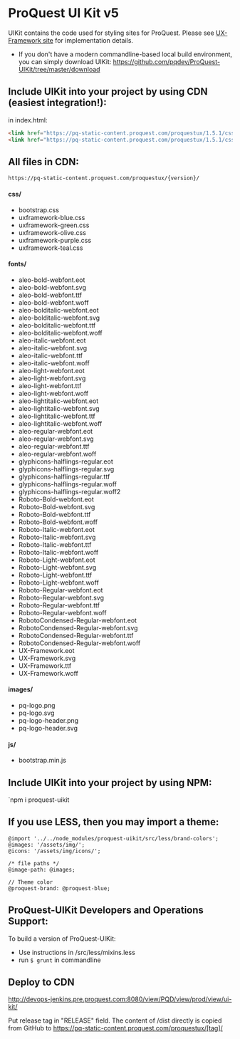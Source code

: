 # ProQuest UI Kit v5

UIKit contains the code used for styling sites for ProQuest. Please see [UX-Framework site](https://ux.proquest.com//#/uikit) for implementation details.

* If you don't have a modern commandline-based local build environment, you can simply download UIKit:
https://github.com/pqdev/ProQuest-UIKit/tree/master/download

## Include UIKit into your project by using CDN (easiest integration!):
in index.html:
```html
<link href="https://pq-static-content.proquest.com/proquestux/1.5.1/css/bootstrap.min.css" rel="stylesheet">
<link href="https://pq-static-content.proquest.com/proquestux/1.5.1/css/uxframework-blue.min.css" rel="stylesheet">
```

## All files in CDN:
`https://pq-static-content.proquest.com/proquestux/{version}/`
#### css/
+ bootstrap.css
+ uxframework-blue.css
+ uxframework-green.css
+ uxframework-olive.css
+ uxframework-purple.css
+ uxframework-teal.css
#### fonts/
+ aleo-bold-webfont.eot
+ aleo-bold-webfont.svg
+ aleo-bold-webfont.ttf
+ aleo-bold-webfont.woff
+ aleo-bolditalic-webfont.eot
+ aleo-bolditalic-webfont.svg
+ aleo-bolditalic-webfont.ttf
+ aleo-bolditalic-webfont.woff
+ aleo-italic-webfont.eot
+ aleo-italic-webfont.svg
+ aleo-italic-webfont.ttf
+ aleo-italic-webfont.woff
+ aleo-light-webfont.eot
+ aleo-light-webfont.svg
+ aleo-light-webfont.ttf
+ aleo-light-webfont.woff
+ aleo-lightitalic-webfont.eot
+ aleo-lightitalic-webfont.svg
+ aleo-lightitalic-webfont.ttf
+ aleo-lightitalic-webfont.woff
+ aleo-regular-webfont.eot
+ aleo-regular-webfont.svg
+ aleo-regular-webfont.ttf
+ aleo-regular-webfont.woff
+ glyphicons-halflings-regular.eot
+ glyphicons-halflings-regular.svg
+ glyphicons-halflings-regular.ttf
+ glyphicons-halflings-regular.woff
+ glyphicons-halflings-regular.woff2
+ Roboto-Bold-webfont.eot
+ Roboto-Bold-webfont.svg
+ Roboto-Bold-webfont.ttf
+ Roboto-Bold-webfont.woff
+ Roboto-Italic-webfont.eot
+ Roboto-Italic-webfont.svg
+ Roboto-Italic-webfont.ttf
+ Roboto-Italic-webfont.woff
+ Roboto-Light-webfont.eot
+ Roboto-Light-webfont.svg
+ Roboto-Light-webfont.ttf
+ Roboto-Light-webfont.woff
+ Roboto-Regular-webfont.eot
+ Roboto-Regular-webfont.svg
+ Roboto-Regular-webfont.ttf
+ Roboto-Regular-webfont.woff
+ RobotoCondensed-Regular-webfont.eot
+ RobotoCondensed-Regular-webfont.svg
+ RobotoCondensed-Regular-webfont.ttf
+ RobotoCondensed-Regular-webfont.woff
+ UX-Framework.eot
+ UX-Framework.svg
+ UX-Framework.ttf
+ UX-Framework.woff
#### images/
+ pq-logo.png
+ pq-logo.svg
+ pq-logo-header.png
+ pq-logo-header.svg
#### js/
- bootstrap.min.js

## Include UIKit into your project by using NPM:
`npm i proquest-uikit

## If you use LESS, then you may import a theme:
```less
@import '../../node_modules/proquest-uikit/src/less/brand-colors';
@images: '/assets/img/';
@icons: '/assets/img/icons/';

/* file paths */
@image-path: @images;

// Theme color
@proquest-brand: @proquest-blue;
```

## ProQuest-UIKit Developers and Operations Support:
To build a version of ProQuest-UIKit:
* Use instructions in /src/less/mixins.less
* run `$ grunt` in commandline

## Deploy to CDN
http://devops-jenkins.pre.proquest.com:8080/view/PQD/view/prod/view/ui-kit/

Put release tag in "RELEASE" field.
The content of /dist directly is copied from GitHub to https://pq-static-content.proquest.com/proquestux/[tag]/ 

